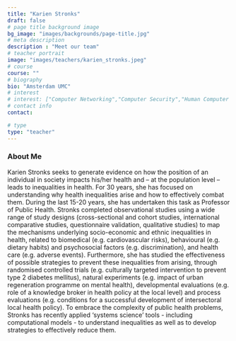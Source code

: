 ```yaml
---
title: "Karien Stronks"
draft: false
# page title background image
bg_image: "images/backgrounds/page-title.jpg"
# meta description
description : "Meet our team"
# teacher portrait
image: "images/teachers/karien_stronks.jpeg"
# course
course: ""
# biography
bio: "Amsterdam UMC"
# interest
# interest: ["Computer Networking","Computer Security","Human Computer Interfacing"]
# contact info
contact:

# type
type: "teacher"
---
```


### About Me

Karien Stronks seeks to generate evidence on how the position of an individual in society impacts his/her health and – at the population level – leads to inequalities in health. For 30 years, she has focused on understanding why health inequalities arise and how to effectively combat them. During the last 15-20 years, she has undertaken this task as Professor of Public Health. Stronks completed observational studies using a wide range of study designs (cross-sectional and cohort studies, international comparative studies, questionnaire validation, qualitative studies) to map the mechanisms underlying socio-economic and ethnic inequalities in health, related to biomedical (e.g. cardiovascular risks), behavioural (e.g. dietary habits) and psychosocial factors (e.g. discrimination), and health care (e.g. adverse events). Furthermore, she has studied the effectiveness of possible strategies to prevent these inequalities from arising, through randomised controlled trials (e.g. culturally targeted intervention to prevent type 2 diabetes mellitus), natural experiments (e.g. impact of urban regeneration programme on mental health), developmental evaluations (e.g. role of a knowledge broker in health policy at the local level) and process evaluations (e.g. conditions for a successful development of intersectoral local health policy). To embrace the complexity of public health problems, Stronks has recently applied ‘systems science’ tools - including computational models - to understand inequalities as well as to develop strategies to effectively reduce them.